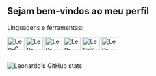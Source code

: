 ## Sejam bem-vindos ao meu perfil
Linguagens e ferramentas:

<img align="center" alt="Leo-C" height="30" width="40" src="https://cdn.jsdelivr.net/gh/devicons/devicon@latest/icons/c/c-original.svg"/> <img align="center" alt="Leo-CPP" height="30" width="40" src="https://cdn.jsdelivr.net/gh/devicons/devicon@latest/icons/cplusplus/cplusplus-original.svg"/> <img align="center" alt="Leo-html" height="30" width="40" src="https://cdn.jsdelivr.net/gh/devicons/devicon@latest/icons/html5/html5-original.svg"/> <img align="center" alt="Leo-css" height="30" width="40" src="https://cdn.jsdelivr.net/gh/devicons/devicon@latest/icons/css3/css3-original.svg"/> <img align="center" alt="Leo-js" height="30" width="40" src="https://cdn.jsdelivr.net/gh/devicons/devicon@latest/icons/javascript/javascript-original.svg"/> <img align="center" alt="Leo-vsc" height="30" width="40" src="https://cdn.jsdelivr.net/gh/devicons/devicon@latest/icons/vscode/vscode-original.svg"/> 
##
![Leonardo's GitHub stats](https://github-readme-stats.vercel.app/api?username=LeonardoV61&show_icons=true&theme=transparent&iclude_all_comits=true&locale=pt-br&title_color=ff0000&text_color=808080&icon_color=ff0000&hide_border=true)
<!--![Top Langs](https://github-readme-stats.vercel.app/api/top-langs/?username=LeonardoV61&layout=compact&theme=transparent&locale=pt-br&title_color=ff0000&text_color=808080&icon_color=ff0000&hide_border=true) -->

